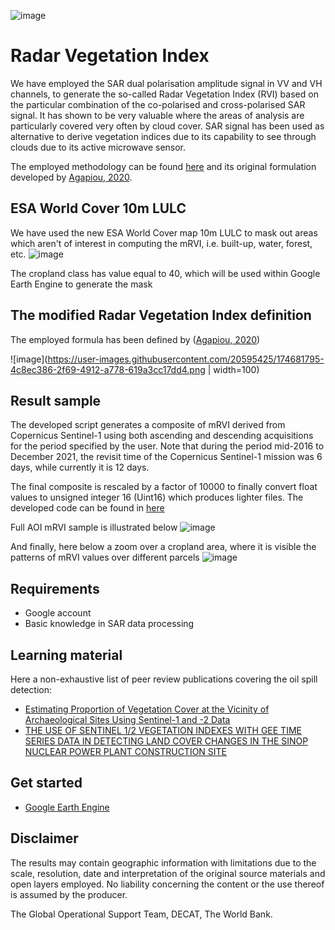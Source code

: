 ![image](https://user-images.githubusercontent.com/20595425/163215124-fa2bb9c3-903f-443b-8a2f-37391595eeef.png)

# Radar Vegetation Index
We have employed the SAR dual polarisation amplitude signal in VV and VH channels, to generate the so-called Radar Vegetation Index (RVI) based on the particular combination of the
co-polarised and cross-polarised SAR signal. It has shown to be very valuable where the areas of analysis are particularly covered very often by cloud cover. SAR signal has been used
as alternative to derive vegetation indices due to its capability to see through clouds due to its active microwave sensor.

The employed methodology can be found [here](https://www.int-arch-photogramm-remote-sens-spatial-inf-sci.net/XLIII-B3-2021/701/2021/isprs-archives-XLIII-B3-2021-701-2021.pdf)
and its original formulation developed by [Agapiou, 2020](https://doi.org/10.3390/app10144764).

## ESA World Cover 10m LULC 
We have used the new ESA World Cover map 10m LULC to mask out areas which aren't of interest in computing the mRVI, i.e. built-up, water, forest, etc.
![image](https://user-images.githubusercontent.com/20595425/174681203-254aafc6-fab3-4ecd-aa03-8030025b469a.png)

The cropland class has value equal to 40, which will be used within Google Earth Engine to generate the mask

## The modified Radar Vegetation Index definition
The employed formula has been defined by ([Agapiou, 2020](https://doi.org/10.3390/app10144764))

![image](https://user-images.githubusercontent.com/20595425/174681795-4c8ec386-2f69-4912-a778-619a3cc17dd4.png  | width=100)

## Result sample
The developed script generates a composite of mRVI derived from Copernicus Sentinel-1 using both ascending and descending acquisitions for the period specified by the user.
Note that during the period mid-2016 to December 2021, the revisit time of the Copernicus Sentinel-1 mission was 6 days, while currently it is 12 days.

The final composite is rescaled by a factor of 10000 to finally convert float values to unsigned integer 16 (Uint16) which produces lighter files.
The developed code can be found in [here](https://code.earthengine.google.com/2b3eff8d77e245c0ba67c3dd127ec6e9)

Full AOI mRVI sample is illustrated below
![image](https://user-images.githubusercontent.com/20595425/174683014-698c4b64-9041-4b1b-943d-58e5d479db2b.png)

And finally, here below a zoom over a cropland area, where it is visible the patterns of mRVI values over different parcels
![image](https://user-images.githubusercontent.com/20595425/174682579-815ea2be-3ae0-402b-b794-a303990e1c17.png)

## Requirements
- Google account
- Basic knowledge in SAR data processing

## Learning material 
Here a non-exhaustive list of peer review publications covering the oil spill detection: 
- [Estimating Proportion of Vegetation Cover at the Vicinity of Archaeological Sites Using Sentinel-1 and -2 Data](https://doi.org/10.3390/app10144764)
- [THE USE OF SENTINEL 1/2 VEGETATION INDEXES WITH GEE TIME SERIES DATA IN DETECTING LAND COVER CHANGES IN THE SINOP NUCLEAR POWER PLANT CONSTRUCTION SITE](https://www.int-arch-photogramm-remote-sens-spatial-inf-sci.net/XLIII-B3-2021/701/2021/isprs-archives-XLIII-B3-2021-701-2021.pdf)
## Get started
- [Google Earth Engine](https://earthengine.google.com)

## Disclaimer
The results may contain geographic information with limitations due to the scale, resolution, date and interpretation of the original source materials and open layers employed. No liability concerning the content or the use thereof is assumed by the producer.

The Global Operational Support Team, DECAT, The World Bank.
